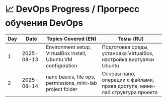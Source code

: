 # 📈 DevOps Progress / Прогресс обучения DevOps

| Day | Date | Topics Covered (EN) | Темы (RU) |
|-----|------|----------------------|-----------|
| 1 | 2025-08-13 | Environment setup, VirtualBox install, Ubuntu VM configuration | Подготовка среды, установка VirtualBox, настройка виртуалки Ubuntu |
| 2 | 2025-08-14 | nano basics, file ops, permissions, mini-lab project folder | Основы nano, операции с файлами, права доступа, мини-лаб структура проекта |
